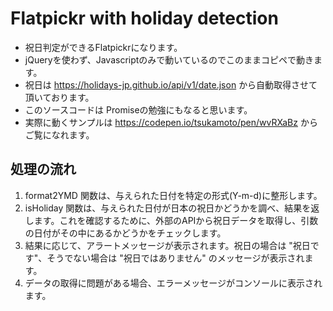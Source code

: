 # Flatpickr with holiday detection
- 祝日判定ができるFlatpickrになります。
- jQueryを使わず、Javascriptのみで動いているのでこのままコピペで動きます。
- 祝日は https://holidays-jp.github.io/api/v1/date.json から自動取得させて頂いております。
- このソースコードは Promiseの勉強にもなると思います。
- 実際に動くサンプルは https://codepen.io/tsukamoto/pen/wvRXaBz からご覧になれます。

## 処理の流れ
1. format2YMD 関数は、与えられた日付を特定の形式(Y-m-d)に整形します。
1. isHoliday 関数は、与えられた日付が日本の祝日かどうかを調べ、結果を返します。これを確認するために、外部のAPIから祝日データを取得し、引数の日付がその中にあるかどうかをチェックします。
1. 結果に応じて、アラートメッセージが表示されます。祝日の場合は "祝日です"、そうでない場合は "祝日ではありません" のメッセージが表示されます。
1. データの取得に問題がある場合、エラーメッセージがコンソールに表示されます。